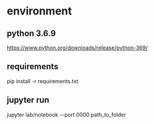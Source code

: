 # environment
## python 3.6.9
https://www.python.org/downloads/release/python-369/
## requirements
pip install -r requirements.txt
## jupyter run
jupyter lab/notebook --port 0000 path_to_folder
